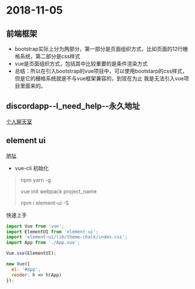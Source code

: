 # 2018-11-05

## 前端框架

- bootstrap实际上分为两部分，第一部分是页面组织方式，比如页面的12行栅格系统，第二部分是css样式
- vue是页面组织方式，包括其中比较重要的是条件渲染方式
- 总结：所以在引入bootstrap的vue项目中，可以使用bootstarp的css样式，但是它的栅格系统就是不与vue框架兼容的，到现在为止 我是无法引入vue项目里面来的。

## discordapp--I_need_help--永久地址

[个人聊天室](https://discord.gg/PPVEGcs)

## element ui

[地址](http://element.eleme.io/#/zh-CN)

- vue-cli 初始化

> npm yarn -g
>
> vue init webpack project_name
>
> npm i element-ui -S

快速上手

```js
import Vue from 'vue';
import ElementUI from 'element-ui';
import 'element-ui/lib/theme-chalk/index.css';
import App from './App.vue';

Vue.use(ElementUI);

new Vue({
  el: '#app',
  render: h => h(App)
});
```
